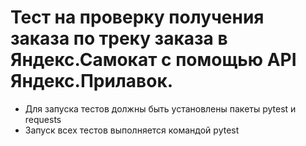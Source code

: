 # Тест на проверку получения заказа по треку заказа в Яндекс.Самокат с помощью API Яндекс.Прилавок.
- Для запуска тестов должны быть установлены пакеты pytest и requests
- Запуск всех тестов выполняется командой pytest
